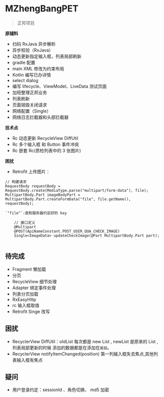 # MZhengBangPET
> 正邦项目

**原辅料**

- 扫码 RxJava 异步解析
- 异步校验（RxJava）
- 动态更新指定输入框，列表局部刷新
- gradle 配置
- main XML 修改为约束布局
- Kotlin 编写已办详情
- select dialog
- 编写 lifecycle、ViewModel、LiveData 测试页面
- 加班整理正邦业务
- 列表刷新
- 页面销毁关闭请求
- 网络配置（Single）
- 网络日志拦截器和头部拦截器

**技术点**

- Rc 动态更新  RecycleView DiffUtil
- Rc 多个输入框 和 Button 事件冲突
- Rc 嵌套 Rc(质检列表中的 3 张图片)

**困扰**

- Retrofit 上传图片：
```
// 构建请求
RequestBody requestBody = RequestBody.create(MediaType.parse("multipart/form-data"), file);
MultipartBody.Part imageBodyPart = MultipartBody.Part.createFormData("file", file.getName(), requestBody);

`"file"`:是和服务器约定好的 key

    // 接口定义
    @Multipart
    @POST(ApiNameConstant.POST_USER_QUA_CHECK_IMAGE)
    Single<ImageData> updateCheckImage(@Part MultipartBody.Part part);


```


## 待完成 

- Fragment 懒加载
- 分页
- RecycleView 细节处理
- Adapter 绑定事件处理
- 列表分页加载
- RxEasyHttp
- rc 输入框取值
- Retrofit Singe 改写



## 困扰

- RecyclerView DiffUtil：oldList 每次都是 new List , newList 是原来的 List ,列表局部更新的时候
  添加的数据都是在添加在`尾部`。
- RecyclerView notifyItemChanged(position)  第一列输入框失去焦点,其他列表输入框有焦点


## 疑问

- 用户登录约定：sessionId  、角色切换、 md5 加密 